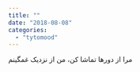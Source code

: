 ```yaml
---
title: ""
date: "2018-08-08"
categories: 
  - "tytomood"
---
```


مرا از دورها تماشا کن، من از نزدیک غمگینم
